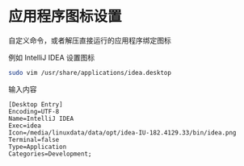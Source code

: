 # 应用程序图标设置

自定义命令，或者解压直接运行的应用程序绑定图标

例如 IntelliJ IDEA 设置图标

```Bash
sudo vim /usr/share/applications/idea.desktop
```

输入内容

```Desktop
[Desktop Entry]
Encoding=UTF-8
Name=IntelliJ IDEA 
Exec=idea
Icon=/media/linuxdata/data/opt/idea-IU-182.4129.33/bin/idea.png
Terminal=false
Type=Application
Categories=Development;
```

